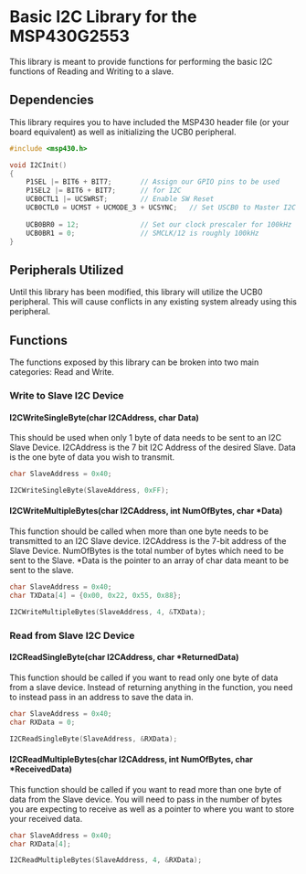 # Basic I2C Library for the MSP430G2553
This library is meant to provide functions for performing the basic I2C functions of Reading and Writing to a slave.

## Dependencies
This library requires you to have included the MSP430 header file (or your board equivalent) as well as initializing the UCB0 peripheral.
```c
#include <msp430.h>

void I2CInit()
{
    P1SEL |= BIT6 + BIT7;       // Assign our GPIO pins to be used
    P1SEL2 |= BIT6 + BIT7;      // for I2C
    UCB0CTL1 |= UCSWRST;        // Enable SW Reset
    UCB0CTL0 = UCMST + UCMODE_3 + UCSYNC;   // Set USCB0 to Master I2C Synchronous Mode
    
    UCB0BR0 = 12;               // Set our clock prescaler for 100kHz
    UCB0BR1 = 0;                // SMCLK/12 is roughly 100kHz
}
```

## Peripherals Utilized
Until this library has been modified, this library will utilize the UCB0 peripheral. This will cause conflicts in any existing system already using this peripheral.

## Functions
The functions exposed by this library can be broken into two main categories: Read and Write.

### Write to Slave I2C Device

#### I2CWriteSingleByte(char I2CAddress, char Data)
This should be used when only 1 byte of data needs to be sent to an I2C Slave Device. I2CAddress is the 7 bit I2C Address of the desired Slave. Data is the one byte of data you wish to transmit.
```c
char SlaveAddress = 0x40;

I2CWriteSingleByte(SlaveAddress, 0xFF);
```

#### I2CWriteMultipleBytes(char I2CAddress, int NumOfBytes, char \*Data)
This function should be called when more than one byte needs to be transmitted to an I2C Slave device. I2CAddress is the 7-bit address of the Slave Device. NumOfBytes is the total number of bytes which need to be sent to the Slave. \*Data is the pointer to an array of char data meant to be sent to the slave.
```c
char SlaveAddress = 0x40;
char TXData[4] = {0x00, 0x22, 0x55, 0x88};

I2CWriteMultipleBytes(SlaveAddress, 4, &TXData);
```

### Read from Slave I2C Device

#### I2CReadSingleByte(char I2CAddress, char \*ReturnedData)
This function should be called if you want to read only one byte of data from a slave device. Instead of returning anything in the function, you need to instead pass in an address to save the data in.
```c
char SlaveAddress = 0x40;
char RXData = 0;

I2CReadSingleByte(SlaveAddress, &RXData);
```

#### I2CReadMultipleBytes(char I2CAddress, int NumOfBytes, char \*ReceivedData)
This function should be called if you want to read more than one byte of data from the Slave device. You will need to pass in the number of bytes you are expecting to receive as well as a pointer to where you want to store your received data.
```c
char SlaveAddress = 0x40;
char RXData[4];

I2CReadMultipleBytes(SlaveAddress, 4, &RXData);
```